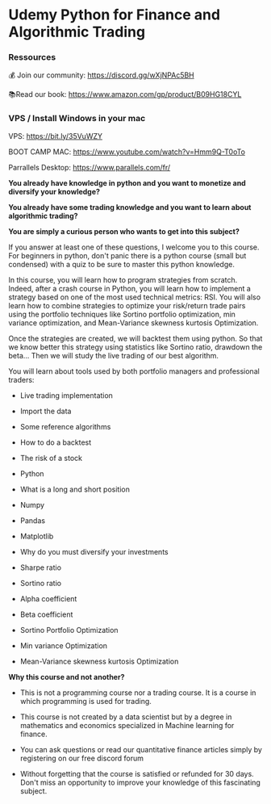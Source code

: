 # Udemy Python for Finance and Algorithmic Trading
 
### Ressources

💰 Join our community: https://discord.gg/wXjNPAc5BH

📚Read our book: https://www.amazon.com/gp/product/B09HG18CYL 



### VPS / Install Windows in your mac

VPS: https://bit.ly/35VuWZY

BOOT CAMP MAC: https://www.youtube.com/watch?v=Hmm9Q-T0oTo

Parrallels Desktop: https://www.parallels.com/fr/



**You already have knowledge in python and you want to monetize and diversify your knowledge?**

**You already have some trading knowledge and you want to learn about algorithmic trading?**

**You are simply a curious person who wants to get into this subject?**

If you answer at least one of these questions, I welcome you to this course. For beginners in python, don't panic there is a python course (small but condensed) with a quiz to be sure to master this python knowledge.

In this course, you will learn how to program strategies from scratch. Indeed, after a crash course in Python, you will learn how to implement a strategy based on one of the most used technical metrics: RSI. You will also learn how to combine strategies to optimize your risk/return trade pairs using the portfolio techniques like Sortino portfolio optimization, min variance optimization, and Mean-Variance skewness kurtosis Optimization.

Once the strategies are created, we will backtest them using python. So that we know better this strategy using statistics like Sortino ratio, drawdown the beta... Then we will study the live trading of our best algorithm.

You will learn about tools used by both portfolio managers and professional traders:

* Live trading implementation

* Import the data

* Some reference algorithms

* How to do a backtest

* The risk of a stock

* Python

* What is a long and short position

* Numpy

* Pandas

* Matplotlib

* Why do you must diversify your investments

* Sharpe ratio

* Sortino ratio

* Alpha coefficient

* Beta coefficient

* Sortino Portfolio Optimization

* Min variance Optimization

* Mean-Variance skewness kurtosis Optimization

**Why this course and not another?**

* This is not a programming course nor a trading course. It is a course in which programming is used for trading.

* This course is not created by a data scientist but by a degree in mathematics and economics specialized in Machine learning for finance.

* You can ask questions or read our quantitative finance articles simply by registering on our free discord forum

* Without forgetting that the course is satisfied or refunded for 30 days. Don't miss an opportunity to improve your knowledge of this fascinating subject.

